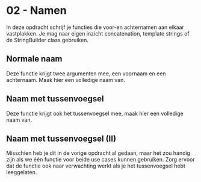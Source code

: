 # 02 - Namen

In deze opdracht schrijf je functies die voor-en achternamen aan elkaar vastplakken. Je mag naar eigen inzicht concatenation, template strings of de StringBuilder class gebruiken.

## Normale naam
Deze functie krijgt twee argumenten mee, een voornaam en een achternaam. Maak hier een volledige naam van.

## Naam met tussenvoegsel
Deze functie krijgt ook het tussenvoegsel mee, maak hier een volledige naam van.

## Naam met tussenvoegsel (II)
Misschien heb je dit in de vorige opdracht al gedaan, maar het zou handig zijn als we één functie voor beide use cases kunnen gebruiken. Zorg ervoor dat de functie ook naar verwachting werkt als je het tussenvoegsel hebt leeggelaten.